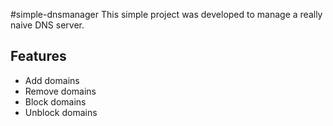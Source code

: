 #simple-dnsmanager
This simple project was developed to manage a really naive DNS server.
## Features
-   Add domains
-   Remove domains
-   Block domains
-   Unblock domains
